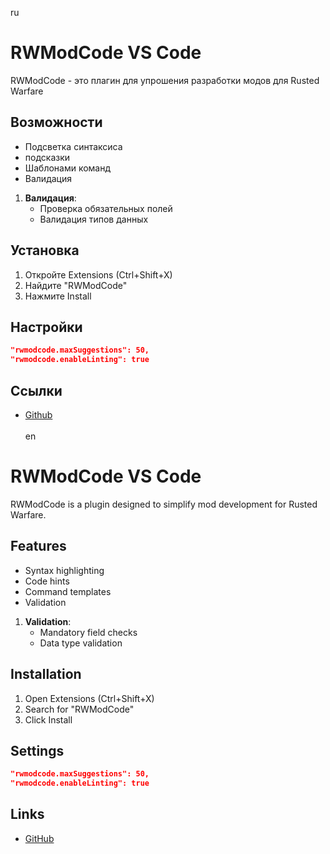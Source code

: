 ru
# RWModCode VS Code


RWModCode - это плагин для упрошения разработки модов для Rusted Warfare

## Возможности

- Подсветка синтаксиса
- подсказки
- Шаблонами команд
- Валидация

1. **Валидация**:
   - Проверка обязательных полей
   - Валидация типов данных


## Установка

1. Откройте Extensions (Ctrl+Shift+X)
2. Найдите "RWModCode"
3. Нажмите Install

## Настройки

```json
"rwmodcode.maxSuggestions": 50,
"rwmodcode.enableLinting": true
```

## Ссылки
- [Github](https://github.com/xHak2215/RWmodCode)<br><br>
en
# RWModCode VS Code  

RWModCode is a plugin designed to simplify mod development for Rusted Warfare.  

## Features  

- Syntax highlighting  
- Code hints  
- Command templates  
- Validation  

1. **Validation**:  
   - Mandatory field checks  
   - Data type validation  

## Installation  

1. Open Extensions (Ctrl+Shift+X)  
2. Search for "RWModCode"  
3. Click Install  

## Settings  

```json  
"rwmodcode.maxSuggestions": 50,  
"rwmodcode.enableLinting": true  
```  

## Links  
- [GitHub](https://github.com/xHak2215/RWmodCode)